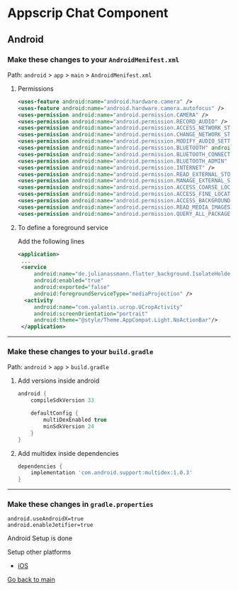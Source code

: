 # Appscrip Chat Component

## Android

### Make these changes to your `AndroidMenifest.xml`

Path: `android` > `app` > `main` > `AndroidMenifest.xml`

1. Permissions

   ```xml
   <uses-feature android:name="android.hardware.camera" />
   <uses-feature android:name="android.hardware.camera.autofocus" />
   <uses-permission android:name="android.permission.CAMERA" />
   <uses-permission android:name="android.permission.RECORD_AUDIO" />
   <uses-permission android:name="android.permission.ACCESS_NETWORK_STATE" />
   <uses-permission android:name="android.permission.CHANGE_NETWORK_STATE" />
   <uses-permission android:name="android.permission.MODIFY_AUDIO_SETTINGS" />
   <uses-permission android:name="android.permission.BLUETOOTH" android:maxSdkVersion="30" />
   <uses-permission android:name="android.permission.BLUETOOTH_CONNECT" />
   <uses-permission android:name="android.permission.BLUETOOTH_ADMIN" android:maxSdkVersion="30" />
   <uses-permission android:name="android.permission.INTERNET" />
   <uses-permission android:name="android.permission.READ_EXTERNAL_STORAGE"/>
   <uses-permission android:name="android.permission.MANAGE_EXTERNAL_STORAGE"/>
   <uses-permission android:name="android.permission.ACCESS_COARSE_LOCATION"/>
   <uses-permission android:name="android.permission.ACCESS_FINE_LOCATION"/>
   <uses-permission android:name="android.permission.ACCESS_BACKGROUND_LOCATION"/>
   <uses-permission android:name="android.permission.READ_MEDIA_IMAGES"/>
   <uses-permission android:name="android.permission.QUERY_ALL_PACKAGES"/>
   ```

1. To define a foreground service

   Add the following lines

   ```xml
   <application>
    ...
    <service
        android:name="de.julianassmann.flutter_background.IsolateHolderService"
        android:enabled="true"
        android:exported="false"
        android:foregroundServiceType="mediaProjection" />
     <activity
        android:name="com.yalantis.ucrop.UCropActivity"
        android:screenOrientation="portrait"
        android:theme="@style/Theme.AppCompat.Light.NoActionBar"/>
    </application>
   ```

---

### Make these changes to your `build.gradle`

Path: `android` > `app` > `build.gradle`

1. Add versions inside android

   ```gradle
   android {
       compileSdkVersion 33

       defaultConfig {
           multiDexEnabled true
           minSdkVersion 24
       }
   }
   ```

2. Add multidex inside dependencies

   ```gradle
   dependencies {
       implementation 'com.android.support:multidex:1.0.3'
   }
   ```

---

### Make these changes in `gradle.properties`

```properties
android.useAndroidX=true
android.enableJetifier=true
```

Android Setup is done

Setup other platforms

- [iOS](./README_ios.md)
<!-- - [Web](./README_web.md) -->

[Go back to main](./README.md)
